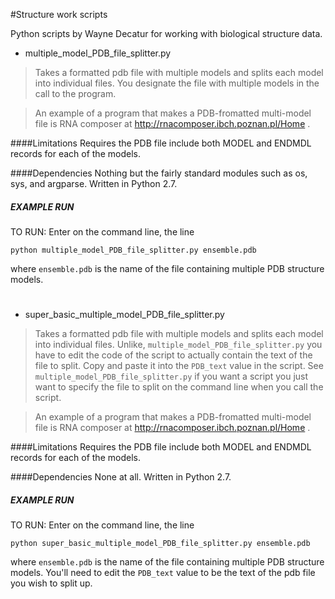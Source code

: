 #Structure work scripts

Python scripts by Wayne Decatur for working with biological structure data.

- multiple_model_PDB_file_splitter.py

>Takes a formatted pdb file with multiple models and splits each model into individual files. You designate the file with multiple models in the call to the program.

>An example of a program that makes a PDB-fromatted multi-model file is RNA composer at http://rnacomposer.ibch.poznan.pl/Home .


####Limitations
Requires the PDB file include both MODEL and ENDMDL records for each of the models.

####Dependencies
Nothing but the fairly standard modules such as os, sys, and argparse. Written in Python 2.7.


##### EXAMPLE RUN

TO RUN:
Enter on the command line, the line

	python multiple_model_PDB_file_splitter.py ensemble.pdb

where `ensemble.pdb` is the name of the file containing multiple PDB structure models.



# 
 
 

- super_basic_multiple_model_PDB_file_splitter.py

>Takes a formatted pdb file with multiple models and splits each model into individual files. Unlike, `multiple_model_PDB_file_splitter.py` you have to edit the code of the script to actually contain the text of the file to split. Copy and paste it into the `PDB_text` value in the script.  See `multiple_model_PDB_file_splitter.py` if you want a script you just want to specify the file to split on the command line when you call the script.

>An example of a program that makes a PDB-fromatted multi-model file is RNA composer at http://rnacomposer.ibch.poznan.pl/Home .


####Limitations
Requires the PDB file include both MODEL and ENDMDL records for each of the models.

####Dependencies
None at all. Written in Python 2.7.


##### EXAMPLE RUN

TO RUN:
Enter on the command line, the line

	python super_basic_multiple_model_PDB_file_splitter.py ensemble.pdb

where `ensemble.pdb` is the name of the file containing multiple PDB structure models. You'll need to edit the `PDB_text` value to be the text of the pdb file you wish to split up.
